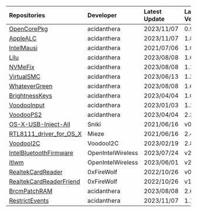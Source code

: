 | Repositories | Developer | Latest Update | Latest Version | Files                           |
|:-------------|:----------|:--------------|:---------------|:--------------------------------|
| [OpenCorePkg](https://github.com/acidanthera/OpenCorePkg) | acidanthera | 2023/11/07 | 0.9.6 | [OpenCore-0.9.6-RELEASE.zip](https://mirror.ghproxy.com/https://github.com/acidanthera/OpenCorePkg/releases/download/0.9.6/OpenCore-0.9.6-RELEASE.zip) |
| [AppleALC](https://github.com/acidanthera/AppleALC) | acidanthera | 2023/11/07 | 1.8.7 | [AppleALC-1.8.7-RELEASE.zip](https://mirror.ghproxy.com/https://github.com/acidanthera/AppleALC/releases/download/1.8.7/AppleALC-1.8.7-RELEASE.zip) |
| [IntelMausi](https://github.com/acidanthera/IntelMausi) | acidanthera | 2021/07/06 | 1.0.7 | [IntelMausi-1.0.7-RELEASE.zip](https://mirror.ghproxy.com/https://github.com/acidanthera/IntelMausi/releases/download/1.0.7/IntelMausi-1.0.7-RELEASE.zip) |
| [Lilu](https://github.com/acidanthera/Lilu) | acidanthera | 2023/08/08 | 1.6.7 | [Lilu-1.6.7-RELEASE.zip](https://mirror.ghproxy.com/https://github.com/acidanthera/Lilu/releases/download/1.6.7/Lilu-1.6.7-RELEASE.zip) |
| [NVMeFix](https://github.com/acidanthera/NVMeFix) | acidanthera | 2023/08/08 | 1.1.1 | [NVMeFix-1.1.1-RELEASE.zip](https://mirror.ghproxy.com/https://github.com/acidanthera/NVMeFix/releases/download/1.1.1/NVMeFix-1.1.1-RELEASE.zip) |
| [VirtualSMC](https://github.com/acidanthera/VirtualSMC) | acidanthera | 2023/06/13 | 1.3.2 | [VirtualSMC-1.3.2-RELEASE.zip](https://mirror.ghproxy.com/https://github.com/acidanthera/VirtualSMC/releases/download/1.3.2/VirtualSMC-1.3.2-RELEASE.zip) |
| [WhateverGreen](https://github.com/acidanthera/WhateverGreen) | acidanthera | 2023/08/08 | 1.6.6 | [WhateverGreen-1.6.6-RELEASE.zip](https://mirror.ghproxy.com/https://github.com/acidanthera/WhateverGreen/releases/download/1.6.6/WhateverGreen-1.6.6-RELEASE.zip) |
| [BrightnessKeys](https://github.com/acidanthera/BrightnessKeys) | acidanthera | 2023/04/04 | 1.0.3 | [BrightnessKeys-1.0.3-RELEASE.zip](https://mirror.ghproxy.com/https://github.com/acidanthera/BrightnessKeys/releases/download/1.0.3/BrightnessKeys-1.0.3-RELEASE.zip) |
| [VoodooInput](https://github.com/acidanthera/VoodooInput) | acidanthera | 2023/01/03 | 1.1.3 | [VoodooInput-1.1.3-RELEASE.zip](https://mirror.ghproxy.com/https://github.com/acidanthera/VoodooInput/releases/download/1.1.3/VoodooInput-1.1.3-RELEASE.zip) |
| [VoodooPS2](https://github.com/acidanthera/VoodooPS2) | acidanthera | 2023/04/04 | 2.3.5 | [VoodooPS2Controller-2.3.5-RELEASE.zip](https://mirror.ghproxy.com/https://github.com/acidanthera/VoodooPS2/releases/download/2.3.5/VoodooPS2Controller-2.3.5-RELEASE.zip) |
| [OS-X-USB-Inject-All](https://github.com/Sniki/OS-X-USB-Inject-All) | Sniki | 2021/06/16 | v0.7.6 | [USBInjectAll-0.7.6-RELEASE.zip](https://mirror.ghproxy.com/https://github.com/Sniki/OS-X-USB-Inject-All/releases/download/v0.7.6/USBInjectAll-0.7.6-RELEASE.zip) |
| [RTL8111_driver_for_OS_X](https://github.com/Mieze/RTL8111_driver_for_OS_X) | Mieze | 2021/06/16 | 2.4.2 | [RealtekRTL8111-V2.4.2.zip](https://mirror.ghproxy.com/https://github.com/Mieze/RTL8111_driver_for_OS_X/releases/download/2.4.2/RealtekRTL8111-V2.4.2.zip) |
| [VoodooI2C](https://github.com/VoodooI2C/VoodooI2C) | VoodooI2C | 2023/02/19 | 2.8 | [VoodooI2C-2.8.zip](https://mirror.ghproxy.com/https://github.com/VoodooI2C/VoodooI2C/releases/download/2.8/VoodooI2C-2.8.zip) |
| [IntelBluetoothFirmware](https://github.com/OpenIntelWireless/IntelBluetoothFirmware) | OpenIntelWireless | 2023/07/24 | v2.3.0 | [IntelBluetooth-v2.3.0.zip](https://mirror.ghproxy.com/https://github.com/OpenIntelWireless/IntelBluetoothFirmware/releases/download/v2.3.0/IntelBluetooth-v2.3.0.zip) |
| [itlwm](https://github.com/OpenIntelWireless/itlwm) | OpenIntelWireless | 2023/06/01 | v2.2.0 | [AirportItlwm_v2.2.0_stable_BigSur.kext.zip](https://mirror.ghproxy.com/https://github.com/OpenIntelWireless/itlwm/releases/download/v2.2.0/AirportItlwm_v2.2.0_stable_BigSur.kext.zip),[AirportItlwm_v2.2.0_stable_Catalina.kext.zip](https://mirror.ghproxy.com/https://github.com/OpenIntelWireless/itlwm/releases/download/v2.2.0/AirportItlwm_v2.2.0_stable_Catalina.kext.zip),[AirportItlwm_v2.2.0_stable_HighSierra.kext.zip](https://mirror.ghproxy.com/https://github.com/OpenIntelWireless/itlwm/releases/download/v2.2.0/AirportItlwm_v2.2.0_stable_HighSierra.kext.zip),[AirportItlwm_v2.2.0_stable_Mojave.kext.zip](https://mirror.ghproxy.com/https://github.com/OpenIntelWireless/itlwm/releases/download/v2.2.0/AirportItlwm_v2.2.0_stable_Mojave.kext.zip),[AirportItlwm_v2.2.0_stable_Monterey.kext.zip](https://mirror.ghproxy.com/https://github.com/OpenIntelWireless/itlwm/releases/download/v2.2.0/AirportItlwm_v2.2.0_stable_Monterey.kext.zip),[AirportItlwm_v2.2.0_stable_Ventura.kext.zip](https://mirror.ghproxy.com/https://github.com/OpenIntelWireless/itlwm/releases/download/v2.2.0/AirportItlwm_v2.2.0_stable_Ventura.kext.zip),[itlwm_v2.2.0_stable.kext.zip](https://mirror.ghproxy.com/https://github.com/OpenIntelWireless/itlwm/releases/download/v2.2.0/itlwm_v2.2.0_stable.kext.zip) |
| [RealtekCardReader](https://github.com/0xFireWolf/RealtekCardReader) | 0xFireWolf | 2022/10/26 | v0.9.7 | [RealtekCardReader_0.9.7_006a845_RELEASE.zip](https://mirror.ghproxy.com/https://github.com/0xFireWolf/RealtekCardReader/releases/download/v0.9.7/RealtekCardReader_0.9.7_006a845_RELEASE.zip) |
| [RealtekCardReaderFriend](https://github.com/0xFireWolf/RealtekCardReaderFriend) | 0xFireWolf | 2022/10/26 | v1.0.4 | [RealtekCardReaderFriend_1.0.4_e1e3301_RELEASE.zip](https://mirror.ghproxy.com/https://github.com/0xFireWolf/RealtekCardReaderFriend/releases/download/v1.0.4/RealtekCardReaderFriend_1.0.4_e1e3301_RELEASE.zip) |
| [BrcmPatchRAM](https://github.com/acidanthera/BrcmPatchRAM) | acidanthera | 2023/08/08 | 2.6.8 | [BrcmPatchRAM-2.6.8-RELEASE.zip](https://mirror.ghproxy.com/https://github.com/acidanthera/BrcmPatchRAM/releases/download/2.6.8/BrcmPatchRAM-2.6.8-RELEASE.zip) |
| [RestrictEvents](https://github.com/acidanthera/RestrictEvents) | acidanthera | 2023/11/07 | 1.1.3 | [RestrictEvents-1.1.3-RELEASE.zip](https://mirror.ghproxy.com/https://github.com/acidanthera/RestrictEvents/releases/download/1.1.3/RestrictEvents-1.1.3-RELEASE.zip) |
